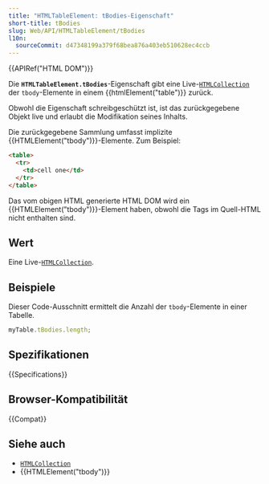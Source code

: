 ```yaml
---
title: "HTMLTableElement: tBodies-Eigenschaft"
short-title: tBodies
slug: Web/API/HTMLTableElement/tBodies
l10n:
  sourceCommit: d47348199a379f68bea876a403eb510628ec4ccb
---
```


{{APIRef("HTML DOM")}}

Die **`HTMLTableElement.tBodies`**-Eigenschaft gibt eine Live-[`HTMLCollection`](/de/docs/Web/API/HTMLCollection) der `tbody`-Elemente in einem {{htmlElement("table")}} zurück.

Obwohl die Eigenschaft schreibgeschützt ist, ist das zurückgegebene Objekt live und erlaubt die Modifikation seines Inhalts.

Die zurückgegebene Sammlung umfasst implizite {{HTMLElement("tbody")}}-Elemente. Zum Beispiel:

```html
<table>
  <tr>
    <td>cell one</td>
  </tr>
</table>
```

Das vom obigen HTML generierte HTML DOM wird ein {{HTMLElement("tbody")}}-Element haben, obwohl die Tags im Quell-HTML nicht enthalten sind.

## Wert

Eine Live-[`HTMLCollection`](/de/docs/Web/API/HTMLCollection).

## Beispiele

Dieser Code-Ausschnitt ermittelt die Anzahl der `tbody`-Elemente in einer Tabelle.

```js
myTable.tBodies.length;
```

## Spezifikationen

{{Specifications}}

## Browser-Kompatibilität

{{Compat}}

## Siehe auch

- [`HTMLCollection`](/de/docs/Web/API/HTMLCollection)
- {{HTMLElement("tbody")}}
